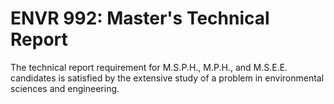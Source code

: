 # ENVR 992: Master's Technical Report

The technical report requirement for M.S.P.H., M.P.H., and M.S.E.E. candidates is satisfied by the extensive study of a problem in environmental sciences and engineering.
